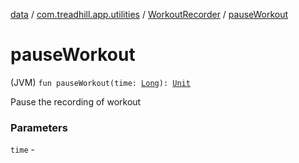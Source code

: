 [data](../../index.md) / [com.treadhill.app.utilities](../index.md) / [WorkoutRecorder](index.md) / [pauseWorkout](./pause-workout.md)

# pauseWorkout

(JVM) `fun pauseWorkout(time: `[`Long`](https://kotlinlang.org/api/latest/jvm/stdlib/kotlin/-long/index.html)`): `[`Unit`](https://kotlinlang.org/api/latest/jvm/stdlib/kotlin/-unit/index.html)

Pause the recording of workout

### Parameters

`time` - 
